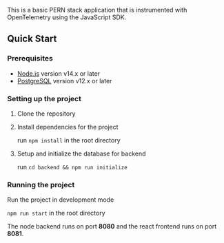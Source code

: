 This is a basic PERN stack application that is instrumented with OpenTelemetry using the JavaScript SDK.

## Quick Start

### Prerequisites

- [Node.js](https://nodejs.org/en/) version v14.x or later
- [PostgreSQL](https://www.postgresql.org/) version v12.x or later

### Setting up the project

1. Clone the repository 
2. Install dependencies for the project
   
     run `npm install` in the root directory

3. Setup and initialize the database for backend 
   
     run `cd backend && npm run initialize`

### Running the project 

Run the project in development mode

 `npm run start` in the root directory 

The node backend runs on port **8080** and the react frontend runs on port **8081**.